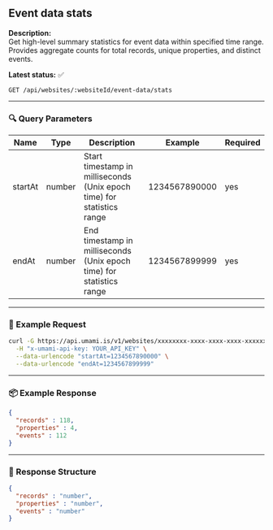 ## Event data stats
<!-- testable: true -->
<!-- expectedStatus: 200 -->
**Description:**  
Get high-level summary statistics for event data within specified time range.
Provides aggregate counts for total records, unique properties, and distinct events.

**Latest status:** <!--status-->✅<!--status-end-->

```
GET /api/websites/:websiteId/event-data/stats
```

---

### 🔍 Query Parameters
| Name    | Type              | Description              | Example         | Required |
|---------|-------------------|--------------------------|-----------------|----------|
| startAt | number            | Start timestamp in milliseconds (Unix epoch time) for statistics range | 1234567890000   | yes      |
| endAt   | number            | End timestamp in milliseconds (Unix epoch time) for statistics range   | 1234567899999   | yes      |

---

### 🔁 Example Request
```bash
curl -G https://api.umami.is/v1/websites/xxxxxxxx-xxxx-xxxx-xxxx-xxxxxxxxxxxx/event-data/stats \
  -H "x-umami-api-key: YOUR_API_KEY" \
  --data-urlencode "startAt=1234567890000" \
  --data-urlencode "endAt=1234567899999"
```

---

### 📦 Example Response
```json
{
  "records" : 118,
  "properties" : 4,
  "events" : 112
}
```

---

### 📘 Response Structure
```json
{
  "records" : "number",
  "properties" : "number",
  "events" : "number"
}
```
